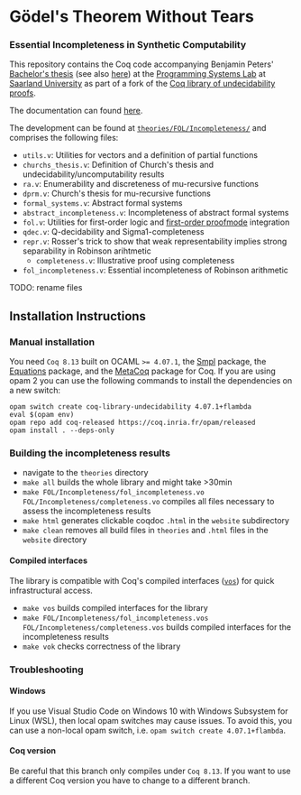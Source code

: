 # Gödel's Theorem Without Tears 
### Essential Incompleteness in Synthetic Computability

This repository contains the Coq code accompanying Benjamin Peters' [Bachelor's thesis](TODO) (see also [here](TODO)) at the [Programming Systems Lab](TODO) at [Saarland University](TODO) as part of a fork of the [Coq library of undecidability proofs](TODO).

The documentation can found [here](TODO).

The development can be found at [`theories/FOL/Incompleteness/`](TODO) and comprises the following files:
- `utils.v`: Utilities for vectors and a definition of partial functions
- `churchs_thesis.v`: Definition of Church's thesis and undecidability/uncomputability results
- `ra.v`: Enumerability and discreteness of mu-recursive functions
- `dprm.v`: Church's thesis for mu-recursive functions
- `formal_systems.v`: Abstract formal systems
- `abstract_incompleteness.v`: Incompleteness of abstract formal systems
- `fol.v`: Utilities for first-order logic and [first-order proofmode](TODO) integration 
- `qdec.v`: Q-decidability and Sigma1-completeness
- `repr.v`: Rosser's trick to show that weak representability implies strong separability in Robinson arihtmetic
    - `completeness.v`: Illustrative proof using completeness
- `fol_incompleteness.v`: Essential incompleteness of Robinson arithmetic

TODO: rename files



## Installation Instructions

### Manual installation

You need `Coq 8.13` built on OCAML `>= 4.07.1`, the [Smpl](https://github.com/uds-psl/smpl) package, the [Equations](https://mattam82.github.io/Coq-Equations/) package, and the [MetaCoq](https://metacoq.github.io/metacoq/) package for Coq. If you are using opam 2 you can use the following commands to install the dependencies on a new switch:

```
opam switch create coq-library-undecidability 4.07.1+flambda
eval $(opam env)
opam repo add coq-released https://coq.inria.fr/opam/released
opam install . --deps-only
```

### Building the incompleteness results

- navigate to the `theories` directory
- `make all` builds the whole library and might take >30min
- `make FOL/Incompleteness/fol_incompleteness.vo FOL/Incompleteness/completeness.vo` compiles all files necessary to assess the incompleteness results
- `make html` generates clickable coqdoc `.html` in the `website` subdirectory
- `make clean` removes all build files in `theories` and `.html` files in the `website` directory

#### Compiled interfaces

The library is compatible with Coq's compiled interfaces ([`vos`](https://coq.inria.fr/refman/practical-tools/coq-commands.html#compiled-interfaces-produced-using-vos)) for quick infrastructural access.

- `make vos` builds compiled interfaces for the library
- `make FOL/Incompleteness/fol_incompleteness.vos FOL/Incompleteness/completeness.vos` builds compiled interfaces for the incompleteness results
- `make vok` checks correctness of the library 

### Troubleshooting

#### Windows

If you use Visual Studio Code on Windows 10 with Windows Subsystem for Linux (WSL), then local opam switches may cause issues.
To avoid this, you can use a non-local opam switch, i.e. `opam switch create 4.07.1+flambda`.

#### Coq version

Be careful that this branch only compiles under `Coq 8.13`. If you want to use a different Coq version you have to change to a different branch.

